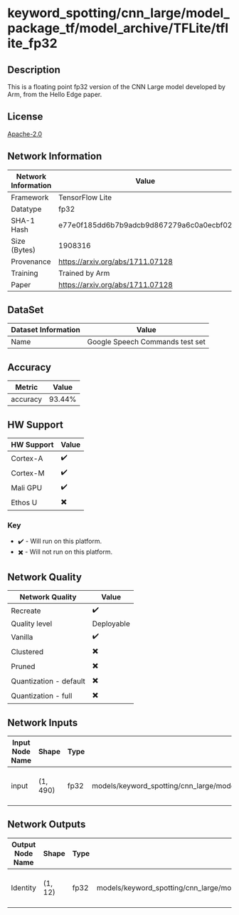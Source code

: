 # keyword_spotting/cnn_large/model_package_tf/model_archive/TFLite/tflite_fp32

## Description
This is a floating point fp32 version of the CNN Large model developed by Arm, from the Hello Edge paper.

## License
[Apache-2.0](https://spdx.org/licenses/Apache-2.0.html)

## Network Information
| Network Information | Value |
|---------------------|-------|
|  Framework          | TensorFlow Lite |
|  Datatype           | fp32 |
|  SHA-1 Hash         | e77e0f185dd6b7b9adcb9d867279a6c0a0ecbf02 |
|  Size (Bytes)       | 1908316 |
|  Provenance         | https://arxiv.org/abs/1711.07128 |
|  Training           | Trained by Arm |
|  Paper | https://arxiv.org/abs/1711.07128 |

## DataSet
| Dataset Information | Value |
|--------|-------|
| Name | Google Speech Commands test set |

## Accuracy

| Metric | Value |
|--------|-------|
| accuracy | 93.44% |

## HW Support
| HW Support   | Value |
|--------------|-------|
| Cortex-A |:heavy_check_mark:         |
| Cortex-M |:heavy_check_mark:         |
| Mali GPU |:heavy_check_mark:         |
| Ethos U  |:heavy_multiplication_x:          |

### Key
* :heavy_check_mark: - Will run on this platform.
* :heavy_multiplication_x: - Will not run on this platform.

## Network Quality
| Network Quality         | Value |
|-------------------------|-------|
|  Recreate               | :heavy_check_mark:    |
|  Quality level          | Deployable    |
|  Vanilla                | :heavy_check_mark:    |
|  Clustered              | :heavy_multiplication_x:    |
|  Pruned                 | :heavy_multiplication_x:    |
|  Quantization - default | :heavy_multiplication_x:    |
|  Quantization - full    | :heavy_multiplication_x:    |

## Network Inputs
| Input Node Name | Shape | Type | Example Path | Example Type | Example Shape | Example Use Case |
|-----------------|-------|-------|--------------|-------|-------|-----------------|
| input | (1, 490) | fp32 | models/keyword_spotting/cnn_large/model_package_tf/model_archive/TFLite/tflite_fp32/testing_input/input | fp32 | [1, 490] | The input is a processed MFCCs |

## Network Outputs
| Output Node Name | Shape | Type | Example Path | Example Type | Example Shape | Example Use Case |
|-----------------|-------|-------|--------------|-------|-------|-----------------|
| Identity | (1, 12) | fp32 | models/keyword_spotting/cnn_large/model_package_tf/model_archive/TFLite/tflite_fp32/testing_output/Identity | fp32 | [1, 12] | The probability on 12 keywords |
